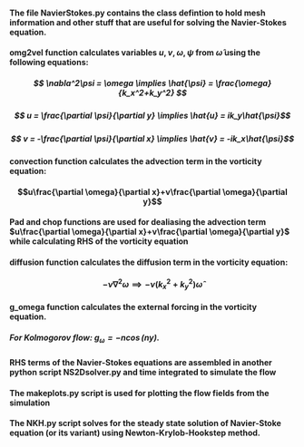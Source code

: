 #### The file __NavierStokes.py__ contains the class defintion to hold mesh information and other stuff that are useful for solving the Navier-Stokes equation. 

#### __omg2vel__ function calculates variables $u, v, \omega, \psi$ from $\hat{\omega}$ using the following equations:
##### $$ \nabla^2\psi = \omega \implies \hat{\psi} = \frac{\omega}{k_x^2+k_y^2} $$
##### $$ u = \frac{\partial \psi}{\partial y} \implies \hat{u} = ik_y\hat{\psi}$$
##### $$ v = -\frac{\partial \psi}{\partial x} \implies \hat{v} = -ik_x\hat{\psi}$$ 

#### __convection__ function calculates the advection term in the vorticity equation: 
#### $$u\frac{\partial \omega}{\partial x}+v\frac{\partial \omega}{\partial y}$$

#### __Pad__ and __chop__ functions are used for dealiasing the advection term $u\frac{\partial \omega}{\partial x}+v\frac{\partial \omega}{\partial y}$ while calculating RHS of the vorticity equation

#### __diffusion__ function calculates the diffusion term in the vorticity equation: 
#### $$-\nu \nabla^2\omega \implies -\nu(k_x^2+k_y^2)\hat{\omega}$$

#### __g_omega__ function calculates the external forcing in the vorticity equation.
##### For Kolmogorov flow: $g_\omega = -n\cos(ny)$.

#### RHS terms of the Navier-Stokes equations are assembled in another python script __NS2Dsolver.py__ and time integrated to simulate the flow

#### The __makeplots.py__ script is used for plotting the flow fields from the simulation

#### The __NKH.py__ script solves for the steady state solution of Navier-Stoke equation (or its variant) using Newton-Krylob-Hookstep method. 
